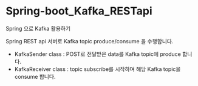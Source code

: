 # Spring-boot_Kafka_RESTapi  

Spring 으로 Kafka 활용하기  

Spring REST api 서버로 Kafka topic produce/consume 을 수행합니다.  

* KafkaSender class : POST로 전달받은 data를 Kafka topic에 produce 합니다.  
* KafkaReceiver class : topic subscribe를 시작하며 해당 Kafka topic을 consume 합니다.  



